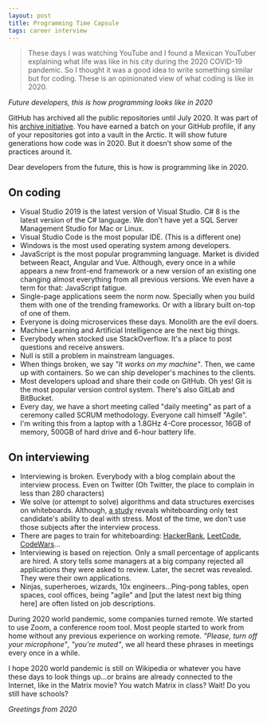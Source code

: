 ```yaml
---
layout: post
title: Programming Time Capsule
tags: career interview
---
```


> These days I was watching YouTube and I found a Mexican YouTuber explaining what life was like in his city during the 2020 COVID-19 pandemic. So I thought it was a good idea to write something similar but for coding. These is an opinionated view of what coding is like in 2020.

_Future developers, this is how programming looks like in 2020_

GitHub has archived all the public repositories until July 2020. It was part of his [archive initiative](https://archiveprogram.github.com/). You have earned a batch on your GitHub profile, if any of your repositories got into a vault in the Arctic. It will show future generations how code was in 2020. But it doesn't show some of the practices around it.

Dear developers from the future, this is how is programming like in 2020.

## On coding

* Visual Studio 2019 is the latest version of Visual Studio. C# 8 is the latest version of the C# language. We don't have yet a SQL Server Management Studio for Mac or Linux.
* Visual Studio Code is the most popular IDE. (This is a different one)
* Windows is the most used operating system among developers.
* JavaScript is the most popular programming language. Market is divided between React, Angular and Vue. Although, every once in a while appears a new front-end framework or a new version of an existing one changing almost everything from all previous versions. We even have a term for that: JavaScript fatigue.
* Single-page applications seem the norm now. Specially when you build them with one of the trending frameworks. Or with a library built on-top of one of them.
* Everyone is doing microservices these days. Monolith are the evil doers.
* Machine Learning and Artificial Intelligence are the next big things.
* Everybody when stocked use StackOverflow. It's a place to post questions and receive answers.
* Null is still a problem in mainstream languages.
* When things broken, we say _"It works on my machine"_. Then, we came up with containers. So we can ship developer's machines to the clients.
* Most developers upload and share their code on GitHub. Oh yes! Git is the most popular version control system. There's also GitLab and BitBucket.
* Every day, we have a short meeting called "daily meeting" as part of a ceremony called SCRUM methodology. Everyone call himself "Agile".
* I'm writing this from a laptop with a 1.8GHz 4-Core processor, 16GB of memory, 500GB of hard drive and 6-hour battery life.

## On interviewing

* Interviewing is broken. Everybody with a blog complain about the interview process. Even on Twitter (Oh Twitter, the place to complain in less than 280 characters)
* We solve (or attempt to solve) algorithms and data structures exercises on whiteboards. Although, [a study](https://www.sciencedaily.com/releases/2020/07/200714101228.htm) reveals whiteboarding only test candidate's ability to deal with stress. Most of the time, we don't use those subjects after the interview process. 
* There are pages to train for whiteboarding: [HackerRank](https://www.hackerrank.com/), [LeetCode](https://leetcode.com/), [CodeWars](https://www.codewars.com/)...
* Interviewing is based on rejection. Only a small percentage of applicants are hired. A story tells some managers at a big company rejected all applications they were asked to review. Later, the secret was revealed. They were their own applications.
* Ninjas, superheroes, wizards, 10x engineers...Ping-pong tables, open spaces, cool offices, being "agile" and [put the latest next big thing here] are often listed on job descriptions.

During 2020 world pandemic, some companies turned remote. We started to use Zoom, a conference room tool. Most people started to work from home without any previous experience on working remote. _"Please, turn off your microphone"_, _"you're muted"_, we all heard these phrases in meetings every once in a while.

I hope 2020 world pandemic is still on Wikipedia or whatever you have these days to look things up...or brains are already connected to the Internet, like in the Matrix movie? You watch Matrix in class? Wait! Do you still have schools?

_Greetings from 2020_

